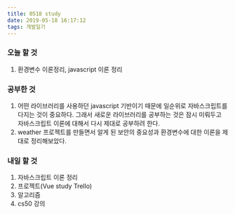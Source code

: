 ```yaml
---
title: 0518 study
date: 2019-05-18 16:17:12
tags: 개발일기
---
```


### 오늘 할 것

1. 환경변수 이론정리, javascript 이론 정리

### 공부한 것

1. 어떤 라이브러리를 사용하던 javascript 기반이기 때문에 일순위로 자바스크립트를 다지는 것이 중요하다. 그래서 새로운 라이브러리를 공부하는 것은 잠시 미뤄두고 자바스크립트 이론에 대해서 다시 제대로 공부하려 한다.
2. weather 프로젝트를 만들면서 알게 된 보안의 중요성과 환경변수에 대한 이론을 제대로 정리해보았다.

### 내일 할 것

1. 자바스크립트 이론 정리
2. 프로젝트(Vue study Trello)
3. 알고리즘
4. cs50 강의
